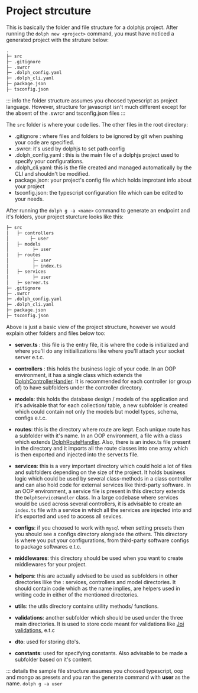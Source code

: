# Project strcuture

This is basically the folder and file structure for a dolphjs project. After running the `dolph new <project>` command, you must have noticed a generated project with the struture below:

```r
.
├─ src
├─ .gitignore
├─ .swrcr
├─ .dolph_config.yaml
├─ .dolph_cli.yaml
├─ package.json
├─ tsconfig.json
```

::: info
the folder structure assumes you choosed typescript as project language. However, structure for javascript isn't much different except for the absent of the .swrcr and tsconfig.json files
:::

The `src` folder is where your code lies. The other files in the root directory:

- .gitignore : where files and folders to be ignored by git when pushing your code are specified.
- .swrcr: it's used by dolphjs to set path config
- .dolph_config.yaml : this is the main file of a dolphjs project used to specify your configurations.
- .dolph_cli.yaml: this is the file created and managed automatically by the CLI and shouldn't be modified.
- package.json: your project's config file which holds improtant info about your project
- tsconfig.json: the typescript configuration file which can be edited to your needs.

After running the `dolph g -a <name>` command to generate an endpoint and it's folders, your project sturcture looks like this:

```r
├─ src
│   ├─ controllers
│        ├─ user
│   ├─ models
│         ├─ user
│   ├─ routes
│         ├─ user
│         ├─ index.ts
│   ├─ services
│         ├─ user
│   ├─ server.ts
├─ .gitignore
├─ .swrcr
├─ .dolph_config.yaml
├─ .dolph_cli.yaml
├─ package.json
├─ tsconfig.json
```

Above is just a basic view of the project structure, however we would explain other folders and files below too:

- **server.ts** : this file is the entry file, it is where the code is initialized and where you'll do any initiallizations like where you'll attach your socket server e.t.c.

- **controllers** : this holds the business logic of your code. In an OOP environment, it has a single class which extends the [DolphControllerHandler](/controllers/). It is recommended for each controller (or group of) to have subfolders under the controller directory.

- **models**: this holds the database design / models of the application and it's advisable that for each collection/ table, a new subfolder is created which could contain not only the models but model types, schema, configs e.t.c.

- **routes**: this is the directory where route are kept. Each unique route has a subfolder with it's name. In an OOP environment, a file with a class which extends [DolphRouteHandler](/routers/). Also, there is an index.ts file present in the directory and it imports all the route classes into one array which is then exported and injected into the server.ts file.

- **services**: this is a very important directory which could hold a lot of files and subfolders depending on the size of the project. It holds business logic which could be used by several class-methods in a class controller and can also hold code for external services like third-party software. In an OOP environment, a service file is present in this directory extends the `DolphServiceHandler` class.
  In a large codebase where services would be used across several controllers, it is advisable to create an `index.ts` file with a service in which all the services are injected into and it's exported and used to access all sevices.

- **configs**: if you choosed to work with `mysql` when setting presets then you should see a configs directory alongisde the others. This directory is where you put your configurations, from third-party software configs to package softwares e.t.c.

- **middlewares**: this directory should be used when you want to create middlewares for your project.

- **helpers**: this are actually advised to be used as subfolders in other directories llike the : services, controllers and model directories. It should contain code which as the name implies, are helpers used in writing code in either of the mentioned directories.

- **utils**: the utils directory contains utility methods/ functions.

- **validations**: another subfolder which should be used under the three main directories. It is used to store code meant for validations like [Joi validations](https://github.com/hapijs/joi), e.t.c

- **dto**: used for storing dto's.

- **constants**: used for specifying constants. Also advisable to be made a subfolder based on it's content.

::: details the sample file structure assumes you choosed typescript, oop and mongo as presets and you ran the generate command with **user** as the name. `dolph g -a user`

